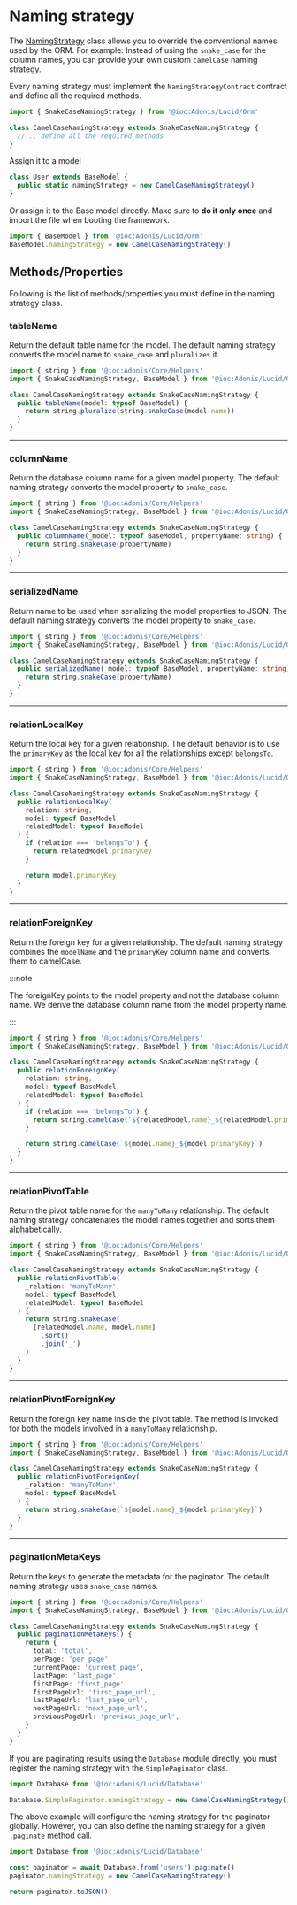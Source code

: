 # Naming strategy

The [NamingStrategy](https://github.com/adonisjs/lucid/blob/develop/src/Orm/NamingStrategies/SnakeCase.ts) class allows you to override the conventional names used by the ORM. For example: Instead of using the `snake_case` for the column names, you can provide your own custom `camelCase` naming strategy.

Every naming strategy must implement the `NamingStrategyContract` contract and define all the required methods.

```ts
import { SnakeCaseNamingStrategy } from '@ioc:Adonis/Lucid/Orm'

class CamelCaseNamingStrategy extends SnakeCaseNamingStrategy {
  //... define all the required methods
}
```

Assign it to a model

```ts
class User extends BaseModel {
  public static namingStrategy = new CamelCaseNamingStrategy()
}
```

Or assign it to the Base model directly. Make sure to **do it only once** and import the file when booting the framework.

```ts
import { BaseModel } from '@ioc:Adonis/Lucid/Orm'
BaseModel.namingStrategy = new CamelCaseNamingStrategy()
```

## Methods/Properties

Following is the list of methods/properties you must define in the naming strategy class.

### tableName

Return the default table name for the model. The default naming strategy converts the model name to `snake_case` and `pluralizes` it.

```ts
import { string } from '@ioc:Adonis/Core/Helpers'
import { SnakeCaseNamingStrategy, BaseModel } from '@ioc:Adonis/Lucid/Orm'

class CamelCaseNamingStrategy extends SnakeCaseNamingStrategy {
  public tableName(model: typeof BaseModel) {
    return string.pluralize(string.snakeCase(model.name))
  }
}
```

---

### columnName

Return the database column name for a given model property. The default naming strategy converts the model property to `snake_case`.

```ts
import { string } from '@ioc:Adonis/Core/Helpers'
import { SnakeCaseNamingStrategy, BaseModel } from '@ioc:Adonis/Lucid/Orm'

class CamelCaseNamingStrategy extends SnakeCaseNamingStrategy {
  public columnName(_model: typeof BaseModel, propertyName: string) {
    return string.snakeCase(propertyName)
  }
}
```

---

### serializedName

Return name to be used when serializing the model properties to JSON. The default naming strategy converts the model property to `snake_case`.

```ts
import { string } from '@ioc:Adonis/Core/Helpers'
import { SnakeCaseNamingStrategy, BaseModel } from '@ioc:Adonis/Lucid/Orm'

class CamelCaseNamingStrategy extends SnakeCaseNamingStrategy {
  public serializedName(_model: typeof BaseModel, propertyName: string) {
    return string.snakeCase(propertyName)
  }
}
```

---

### relationLocalKey

Return the local key for a given relationship. The default behavior is to use the `primaryKey` as the local key for all the relationships except `belongsTo`.

```ts
import { string } from '@ioc:Adonis/Core/Helpers'
import { SnakeCaseNamingStrategy, BaseModel } from '@ioc:Adonis/Lucid/Orm'

class CamelCaseNamingStrategy extends SnakeCaseNamingStrategy {
  public relationLocalKey(
    relation: string,
    model: typeof BaseModel,
    relatedModel: typeof BaseModel
  ) {
    if (relation === 'belongsTo') {
      return relatedModel.primaryKey
    }

    return model.primaryKey
  }
}
```

---

### relationForeignKey
Return the foreign key for a given relationship. The default naming strategy combines the `modelName` and the `primaryKey` column name and converts them to camelCase.

:::note

The foreignKey points to the model property and not the database column name. We derive the database column name from the model property name.

:::

```ts
import { string } from '@ioc:Adonis/Core/Helpers'
import { SnakeCaseNamingStrategy, BaseModel } from '@ioc:Adonis/Lucid/Orm'

class CamelCaseNamingStrategy extends SnakeCaseNamingStrategy {
  public relationForeignKey(
    relation: string,
    model: typeof BaseModel,
    relatedModel: typeof BaseModel
  ) {
    if (relation === 'belongsTo') {
      return string.camelCase(`${relatedModel.name}_${relatedModel.primaryKey}`)
    }

    return string.camelCase(`${model.name}_${model.primaryKey}`)
  }
}
```

---

### relationPivotTable
Return the pivot table name for the `manyToMany` relationship. The default naming strategy concatenates the model names together and sorts them alphabetically.

```ts
import { string } from '@ioc:Adonis/Core/Helpers'
import { SnakeCaseNamingStrategy, BaseModel } from '@ioc:Adonis/Lucid/Orm'

class CamelCaseNamingStrategy extends SnakeCaseNamingStrategy {
  public relationPivotTable(
    _relation: 'manyToMany',
    model: typeof BaseModel,
    relatedModel: typeof BaseModel
  ) {
    return string.snakeCase(
      [relatedModel.name, model.name]
        .sort()
        .join('_')
    )
  }
}
```

---

### relationPivotForeignKey
Return the foreign key name inside the pivot table. The method is invoked for both the models involved in a `manyToMany` relationship.

```ts
import { string } from '@ioc:Adonis/Core/Helpers'
import { SnakeCaseNamingStrategy, BaseModel } from '@ioc:Adonis/Lucid/Orm'

class CamelCaseNamingStrategy extends SnakeCaseNamingStrategy {
  public relationPivotForeignKey(
    _relation: 'manyToMany',
    model: typeof BaseModel
  ) {
    return string.snakeCase(`${model.name}_${model.primaryKey}`)
  }
}
```

---

### paginationMetaKeys
Return the keys to generate the metadata for the paginator. The default naming strategy uses `snake_case` names.

```ts
import { string } from '@ioc:Adonis/Core/Helpers'
import { SnakeCaseNamingStrategy, BaseModel } from '@ioc:Adonis/Lucid/Orm'

class CamelCaseNamingStrategy extends SnakeCaseNamingStrategy {
  public paginationMetaKeys() {
    return {
      total: 'total',
      perPage: 'per_page',
      currentPage: 'current_page',
      lastPage: 'last_page',
      firstPage: 'first_page',
      firstPageUrl: 'first_page_url',
      lastPageUrl: 'last_page_url',
      nextPageUrl: 'next_page_url',
      previousPageUrl: 'previous_page_url',
    }
  }
}
```

If you are paginating results using the `Database` module directly, you must register the naming strategy with the `SimplePaginator` class.

```ts
import Database from '@ioc:Adonis/Lucid/Database'

Database.SimplePaginator.namingStrategy = new CamelCaseNamingStrategy()
```

The above example will configure the naming strategy for the paginator globally. However, you can also define the naming strategy for a given `.paginate` method call.

```ts
import Database from '@ioc:Adonis/Lucid/Database'

const paginator = await Database.from('users').paginate()
paginator.namingStrategy = new CamelCaseNamingStrategy()

return paginator.toJSON()
```
